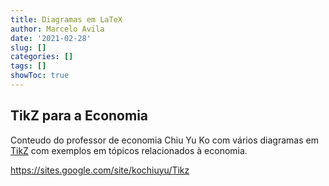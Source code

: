 ```yaml
---
title: Diagramas em LaTeX
author: Marcelo Avila
date: '2021-02-28'
slug: []
categories: []
tags: []
showToc: true
---
```


## TikZ para a Economia 

Conteudo do professor de economia Chiu Yu Ko com vários diagramas em [TikZ](https://www.overleaf.com/learn/latex/TikZ_package) com exemplos em tópicos relacionados à economia. 

https://sites.google.com/site/kochiuyu/Tikz
